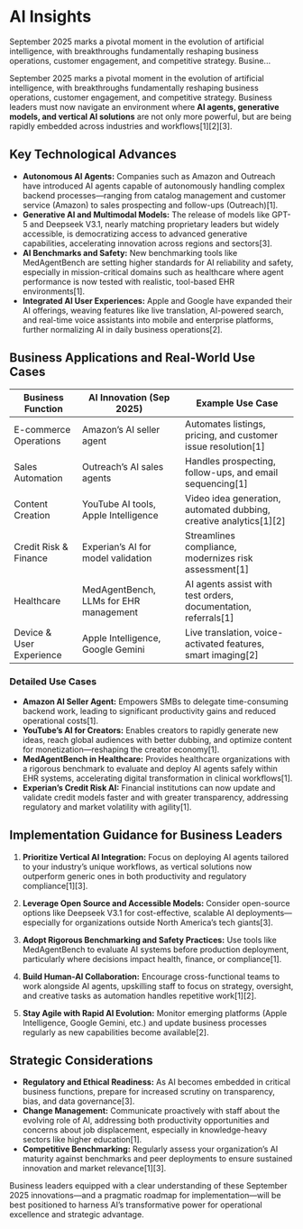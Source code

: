 # AI Insights

September 2025 marks a pivotal moment in the evolution of artificial intelligence, with breakthroughs fundamentally reshaping business operations, customer engagement, and competitive strategy. Busine...

September 2025 marks a pivotal moment in the evolution of artificial intelligence, with breakthroughs fundamentally reshaping business operations, customer engagement, and competitive strategy. Business leaders must now navigate an environment where **AI agents, generative models, and vertical AI solutions** are not only more powerful, but are being rapidly embedded across industries and workflows[1][2][3].

## Key Technological Advances

- **Autonomous AI Agents:** Companies such as Amazon and Outreach have introduced AI agents capable of autonomously handling complex backend processes—ranging from catalog management and customer service (Amazon) to sales prospecting and follow-ups (Outreach)[1].
- **Generative AI and Multimodal Models:** The release of models like GPT-5 and Deepseek V3.1, nearly matching proprietary leaders but widely accessible, is democratizing access to advanced generative capabilities, accelerating innovation across regions and sectors[3].
- **AI Benchmarks and Safety:** New benchmarking tools like MedAgentBench are setting higher standards for AI reliability and safety, especially in mission-critical domains such as healthcare where agent performance is now tested with realistic, tool-based EHR environments[1].
- **Integrated AI User Experiences:** Apple and Google have expanded their AI offerings, weaving features like live translation, AI-powered search, and real-time voice assistants into mobile and enterprise platforms, further normalizing AI in daily business operations[2].

## Business Applications and Real-World Use Cases

| Business Function        | AI Innovation (Sep 2025)                               | Example Use Case                                           |
|-------------------------|--------------------------------------------------------|------------------------------------------------------------|
| E-commerce Operations   | Amazon’s AI seller agent                               | Automates listings, pricing, and customer issue resolution[1]|
| Sales Automation        | Outreach’s AI sales agents                             | Handles prospecting, follow-ups, and email sequencing[1]   |
| Content Creation        | YouTube AI tools, Apple Intelligence                   | Video idea generation, automated dubbing, creative analytics[1][2]|
| Credit Risk & Finance   | Experian’s AI for model validation                     | Streamlines compliance, modernizes risk assessment[1]      |
| Healthcare              | MedAgentBench, LLMs for EHR management                | AI agents assist with test orders, documentation, referrals[1]|
| Device & User Experience| Apple Intelligence, Google Gemini                      | Live translation, voice-activated features, smart imaging[2]|

### Detailed Use Cases

- **Amazon AI Seller Agent:** Empowers SMBs to delegate time-consuming backend work, leading to significant productivity gains and reduced operational costs[1].
- **YouTube’s AI for Creators:** Enables creators to rapidly generate new ideas, reach global audiences with better dubbing, and optimize content for monetization—reshaping the creator economy[1].
- **MedAgentBench in Healthcare:** Provides healthcare organizations with a rigorous benchmark to evaluate and deploy AI agents safely within EHR systems, accelerating digital transformation in clinical workflows[1].
- **Experian’s Credit Risk AI:** Financial institutions can now update and validate credit models faster and with greater transparency, addressing regulatory and market volatility with agility[1].

## Implementation Guidance for Business Leaders

1. **Prioritize Vertical AI Integration:** Focus on deploying AI agents tailored to your industry’s unique workflows, as vertical solutions now outperform generic ones in both productivity and regulatory compliance[1][3].
   
2. **Leverage Open Source and Accessible Models:** Consider open-source options like Deepseek V3.1 for cost-effective, scalable AI deployments—especially for organizations outside North America’s tech giants[3].
   
3. **Adopt Rigorous Benchmarking and Safety Practices:** Use tools like MedAgentBench to evaluate AI systems before production deployment, particularly where decisions impact health, finance, or compliance[1].
   
4. **Build Human-AI Collaboration:** Encourage cross-functional teams to work alongside AI agents, upskilling staff to focus on strategy, oversight, and creative tasks as automation handles repetitive work[1][2].
   
5. **Stay Agile with Rapid AI Evolution:** Monitor emerging platforms (Apple Intelligence, Google Gemini, etc.) and update business processes regularly as new capabilities become available[2].

## Strategic Considerations

- **Regulatory and Ethical Readiness:** As AI becomes embedded in critical business functions, prepare for increased scrutiny on transparency, bias, and data governance[3].
- **Change Management:** Communicate proactively with staff about the evolving role of AI, addressing both productivity opportunities and concerns about job displacement, especially in knowledge-heavy sectors like higher education[1].
- **Competitive Benchmarking:** Regularly assess your organization’s AI maturity against benchmarks and peer deployments to ensure sustained innovation and market relevance[1][3].

Business leaders equipped with a clear understanding of these September 2025 innovations—and a pragmatic roadmap for implementation—will be best positioned to harness AI’s transformative power for operational excellence and strategic advantage.
